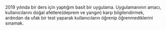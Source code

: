 2019 yılında bir ders için yaptığım basit bir uygulama.
Uygulamanının amacı, kullanıcılarını doğal afetlere(deprem ve yangın) karşı bilgilendirmek, ardından da ufak bir test yaparak kullanıcıların öğrenip öğrenmediklerini sınamak.
